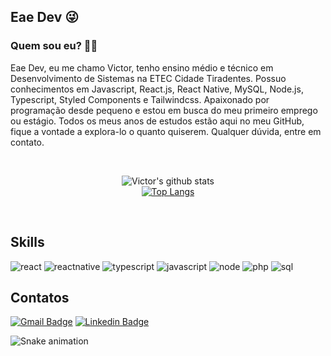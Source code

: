 ## Eae Dev 😜

### Quem sou eu? 👨‍🎓

Eae Dev, eu me chamo Victor, tenho ensino médio e técnico em Desenvolvimento de Sistemas na ETEC Cidade Tiradentes. Possuo conhecimentos em Javascript, React.js, React Native, MySQL, Node.js, Typescript, Styled Components e Tailwindcss. Apaixonado por programação desde pequeno e estou em busca do meu primeiro emprego ou estágio. Todos os meus anos de estudos estão aqui no meu GitHub, fique a vontade a explora-lo o quanto quiserem. Qualquer dúvida, entre em contato.

<br/> 
<div align="center">

 ![Victor's github stats](https://github-readme-stats.vercel.app/api?username=Victor-HM&show_icons=true&theme=material-palenight)
 <br/>
 [![Top Langs](https://github-readme-stats.vercel.app/api/top-langs/?username=Victor-HM&langs_count=10&layout=compact&theme=material-palenight)](https://github.com/Victor-HM/github-readme-stats)
 
 <br/>
 </div>
 
 ## Skills
 ![react](https://img.shields.io/badge/React.js-20232A?style=for-the-badge&logo=react&logoColor=61DAFB)
 ![reactnative](https://img.shields.io/badge/React_Native-00006b?style=for-the-badge&logo=react&logoColor=61DAFB)
 ![typescript](https://img.shields.io/badge/Typescript-4834d4?style=for-the-badge&logo=typescript&logoColor=61DAFB)
 ![javascript](https://img.shields.io/badge/JavaScript-F7DF1E?style=for-the-badge&logo=javascript&logoColor=black)
 ![node](https://img.shields.io/badge/Node.js-43853D?style=for-the-badge&logo=node.js&logoColor=white)
 ![php](https://img.shields.io/badge/PHP-777BB4?style=for-the-badge&logo=php&logoColor=white)
 ![sql](	https://img.shields.io/badge/MySQL-00000F?style=for-the-badge&logo=mysql&logoColor=white)
 
 
 ## Contatos

[![Gmail Badge](https://img.shields.io/badge/-victor.27cm.santos@gmail.com-c14438?style=flat-square&logo=Gmail&logoColor=white&link=mailto:victor.27cm.santos@gmail.com)](mailto:victor.27cm.santos@gmail.com)
[![Linkedin Badge](https://img.shields.io/badge/-Victor_Hugo-blue?style=flat-square&logo=Linkedin&logoColor=white&link=https://www.linkedin.com/in/victor-hugo-carvalho-moreira-dos-santos-54b9ab1ba/)](https://www.linkedin.com/in/victor-hugo-carvalho-moreira-dos-santos-54b9ab1ba/)

![Snake animation](https://github.com/Victor-HM/Victor-HM/blob/output/github-contribution-grid-snake.svg)

